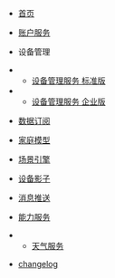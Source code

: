 * [首页](zh-cn/)
* [账户服务](zh-cn/Account)
* 设备管理
* * [设备管理服务 标准版](zh-cn/DevicesStandard)
* * [设备管理服务 企业版](zh-cn/DevicesEnterprise)
* [数据订阅](zh-cn/DataSubscription)
* [家庭模型](zh-cn/Family)
* [场景引擎](zh-cn/IFTTT)
* [设备影子](zh-cn/DevicesShadow)
* [消息推送](zh-cn/MessagePush)
* [能力服务](zh-cn/CapacityService)
* * [天气服务](zh-cn/CapacityService_Weather)

* [changelog](zh-cn/ChangeLog)
